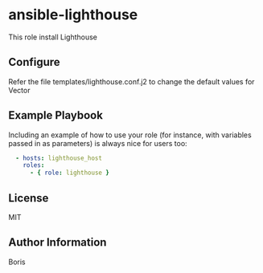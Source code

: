 ansible-lighthouse
=========

This role install Lighthouse

Configure
--------

Refer the file templates/lighthouse.conf.j2 to change the default values for Vector

Example Playbook
----------------

Including an example of how to use your role (for instance, with variables passed in as parameters) is always nice for users too:
```yaml
  - hosts: lighthouse_host 
    roles:
      - { role: lighthouse }
```

License
-------

MIT

Author Information
------------------

Boris
